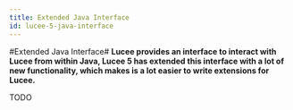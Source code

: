 ```yaml
---
title: Extended Java Interface
id: lucee-5-java-interface
---
```


#Extended Java Interface#
**Lucee provides an interface to interact with Lucee from within Java, Lucee 5 has extended this interface with a lot of new functionality, which makes is a lot easier to write extensions for Lucee.**

TODO

